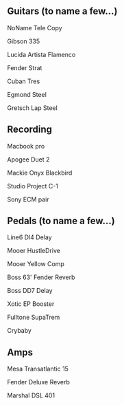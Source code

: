 ## Guitars (to name a few…)

NoName Tele Copy

Gibson 335

Lucida Artista Flamenco

Fender Strat

Cuban Tres

Egmond Steel

Gretsch Lap Steel

## Recording

Macbook pro

Apogee Duet 2

Mackie Onyx Blackbird

Studio Project C-1

Sony ECM pair

## Pedals (to name a few…)

Line6 Dl4 Delay

Mooer HustleDrive

Mooer Yellow Comp

Boss 63' Fender Reverb

Boss DD7 Delay

Xotic EP Booster

Fulltone SupaTrem

Crybaby

## Amps

Mesa Transatlantic 15

Fender Deluxe Reverb

Marshal DSL 401
